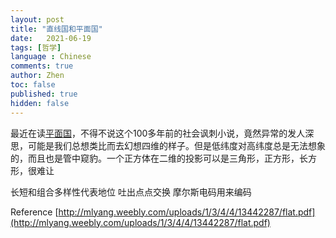 ```yaml
---
layout: post
title: "直线国和平面国"
date:   2021-06-19
tags: [哲学]
language : Chinese
comments: true
author: Zhen
toc: false
published: true
hidden: false
---
```

最近在读[平面国](https://zh.wikipedia.org/wiki/%E5%B9%B3%E9%9D%A2%E5%9C%8B)，不得不说这个100多年前的社会讽刺小说，竟然异常的发人深思，可能是我们总想类比而去幻想四维的样子。但是低纬度对高纬度总是无法想象的，而且也是管中窥豹。一个正方体在二维的投影可以是三角形，正方形，长方形，很难让


长短和组合多样性代表地位
吐出点点交换
摩尔斯电码用来编码

Reference
[http://mlyang.weebly.com/uploads/1/3/4/4/13442287/flat.pdf](http://mlyang.weebly.com/uploads/1/3/4/4/13442287/flat.pdf)
<!--stackedit_data:
eyJoaXN0b3J5IjpbMjAxNjg4NzEyMCw1MDk5NzM5NjgsODA2Nj
Q5NDksMTg2ODU0NjgzOV19
-->